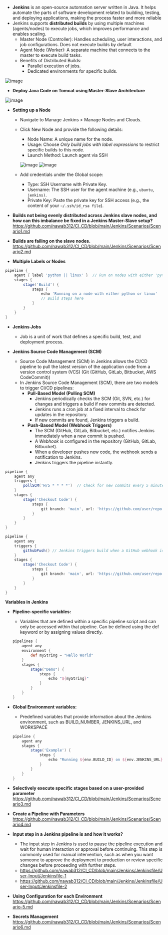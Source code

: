 - **Jenkins** is an open-source automation server written in Java. It helps automate the parts of software development related to building, testing, and deploying applications, making the process faster and more reliable
- Jenkins supports **distributed builds** by using multiple machines (agents/nodes) to execute jobs, which improves performance and enables scaling.
  - Master Node (Controller): Handles scheduling, user interactions, and job configurations. Does not execute builds by default
  - Agent Node (Worker): A separate machine that connects to the master to execute build tasks.
  - Benefits of Distributed Builds:
    - Parallel execution of jobs.
    - Dedicated environments for specific builds.

![image](https://github.com/user-attachments/assets/94b7ee97-76f1-41ed-afb9-a4a1aabbd9fa)

- **Deploy Java Code on Tomcat using Master-Slave Architecture**

![image](https://github.com/user-attachments/assets/6db09837-2580-4567-9a7b-c3e9732eb349)


- **Setting up a Node**
  - Navigate to Manage Jenkins > Manage Nodes and Clouds.
  - Click New Node and provide the following details:
    - Node Name: A unique name for the node.
    - Usage: Choose *Only build jobs with label expressions* to restrict specific builds to this node.
    - Launch Method: Launch agent via SSH

    ![image](https://github.com/user-attachments/assets/ea87203d-54b3-44c9-b417-76a94de2b3b8)  ![image](https://github.com/user-attachments/assets/240454c1-b870-4cb9-ae0d-3cdf1a4466c3)

  - Add credentials under the Global scope:
    - Type: SSH Username with Private Key.
    - Username: The SSH user for the agent machine (e.g., `ubuntu`, `jenkins)`.
    - Private Key: Paste the private key for SSH access (e.g., the content of your `~/.ssh/id_rsa file`).
   
- **Builds not being evenly distributed across Jenkins slave nodes, and how can this imbalance be fixed in a Jenkins Master-Slave setup?** https://github.com/nawab312/CI_CD/blob/main/Jenkins/Scenarios/Scenario1.md
- **Builds are failing on the slave nodes.** https://github.com/nawab312/CI_CD/blob/main/Jenkins/Scenarios/Scenario2.md

- **Multiple Labels or Nodes**
```groovy
pipeline {
    agent { label 'python || linux' }  // Run on nodes with either 'python' or 'linux'
    stages {
        stage('Build') {
            steps {
                echo 'Running on a node with either python or linux'
                // Build steps here
            }
        }
    }
}
```

- **Jenkins Jobs**
  - Job is a unit of work that defines a specific build, test, and deployment process.

- **Jenkins Source Code Management (SCM)**
  - Source Code Management (SCM) in Jenkins allows the CI/CD pipeline to pull the latest version of the application code from a version control system (VCS) (Git (GitHub, GitLab, Bitbucket, AWS CodeCommit))
  - In Jenkins Source Code Management (SCM), there are two models to trigger CI/CD pipelines:
    - **Pull-Based Model (Polling SCM)**
      - Jenkins periodically checks the SCM (Git, SVN, etc.) for changes and triggers a build if new commits are detected.
      - Jenkins runs a cron job at a fixed interval to check for updates in the repository.
      - If new commits are found, Jenkins triggers a build.
    - **Push-Based Model (Webhook Triggers)**
      - The SCM (GitHub, GitLab, Bitbucket, etc.) notifies Jenkins immediately when a new commit is pushed.
      - A *Webhook* is configured in the repository (GitHub, GitLab, Bitbucket).
      - When a developer pushes new code, the webhook sends a notification to Jenkins.
      - Jenkins triggers the pipeline instantly.
```groovy
pipeline {
    agent any
    triggers {
        pollSCM('H/5 * * * *')  // Check for new commits every 5 minutes
    }
    stages {
        stage('Checkout Code') {
            steps {
                git branch: 'main', url: 'https://github.com/user/repo.git'
            }
        }
    }
}
```

```groovy
pipeline {
    agent any
    triggers {
        githubPush() // Jenkins triggers build when a GitHub webhook is received
    }
    stages {
        stage('Checkout Code') {
            steps {
                git branch: 'main', url: 'https://github.com/user/repo.git'
            }
        }
    }
}
```

**Variables in Jenkins**
- **Pipeline-specific variables:**
  - Variables that are defined within a specific pipeline script and can only be accessed within that pipeline. Can be defined using the def keyword or by assigning values directly.
  ```groovy
  pipelines {
      agent any
      environment {
          def myString = "Hello World"
      }
      stages {
          stage("Demo") {
              steps {
                  echo "${myString}"
              }
          }
      }
  }
    ```
- **Global Environment variables:**
  - Predefined variables that provide information about the Jenkins environment, such as BUILD_NUMBER, JENKINS_URL, and WORKSPACE
  ```groovy
  pipeline {
      agent any
      stages {
          stage('Example') {
              steps {
                  echo "Running ${env.BUILD_ID} on ${env.JENKINS_URL}"
              }
          }
      }
  }
  ```

- **Selectively execute specific stages based on a user-provided parameter** https://github.com/nawab312/CI_CD/blob/main/Jenkins/Scenarios/Scneario3.md
 
- **Create a Pipeline with Parameters** https://github.com/nawab312/CI_CD/blob/main/Jenkins/Scenarios/Scenario4.md
 
- **Input step in a Jenkins pipeline is and how it works?**
  - The input step in Jenkins is used to pause the pipeline execution and wait for human interaction or approval before continuing. This step is commonly used for manual intervention, such as when you want someone to approve the deployment to production or review specific changes before proceeding with further steps.
  - https://github.com/nawab312/CI_CD/blob/main/Jenkins/Jenkinsfile/User-Input/Jenkinsfile-1
  - https://github.com/nawab312/CI_CD/blob/main/Jenkins/Jenkinsfile/User-Input/Jenkinsfile-2

- **Using Configuration for each Environment** https://github.com/nawab312/CI_CD/blob/main/Jenkins/Scenarios/Scenario-5.md

- **Secrets Management** https://github.com/nawab312/CI_CD/blob/main/Jenkins/Scenarios/Scenario6.md




